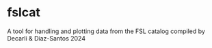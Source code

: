 # fslcat
A tool for handling and plotting data from the FSL catalog compiled by Decarli &amp; Diaz-Santos 2024
